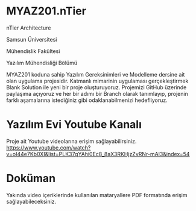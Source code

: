 # MYAZ201.nTier
nTier Architecture

Samsun Üniversitesi

Mühendislik Fakültesi

Yazılım Mühendisliği Bölümü

MYAZ201 koduna sahip Yazılım Gereksinimleri ve Modelleme dersine ait olan uygulama projesidir. Katmanlı mimarinin uygulaması gerçekleştirmek Blank Solution ile yeni bir proje oluşturuyoruz. Projemizi GitHub üzerinde paylaşıma açıyoruz ve her bir adımı bir Branch olarak tanımlayıp, projenin farklı aşamalarına istediğiniz gibi odaklanabilmenizi hedefliyoruz.



# Yazılım Evi Youtube Kanalı
Proje ait Youtube videolarına erişim sağlayabilirsiniz. 
https://www.youtube.com/watch?v=oI44e7Kb0XI&list=PLK37qYAhi0Ec8_8aX3RKHjzZvRNr-mAl3&index=54

# Doküman 
Yakında video içeriklerinde kullanılan mataryallere PDF formatında erişim sağlayabileceksiniz. 
